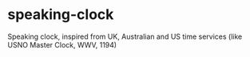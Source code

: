 # speaking-clock
Speaking clock, inspired from UK, Australian and US time services (like USNO Master Clock, WWV, 1194)
